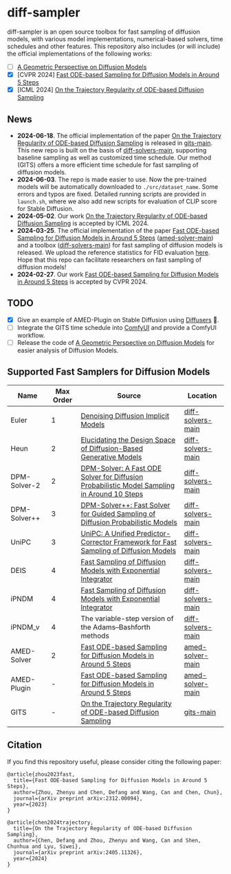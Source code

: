 # diff-sampler
diff-sampler is an open source toolbox for fast sampling of diffusion models, with various model implementations, numerical-based solvers, time schedules and other features. 
This repository also includes (or will include) the official implementations of the following works:

- [ ] [A Geometric Perspective on Diffusion Models](https://arxiv.org/abs/2305.19947)
- [x] [CVPR 2024] [Fast ODE-based Sampling for Diffusion Models in Around 5 Steps](https://arxiv.org/abs/2312.00094)
- [x] [ICML 2024] [On the Trajectory Regularity of ODE-based Diffusion Sampling](https://arxiv.org/abs/2405.11326)

## News
- **2024-06-18**. The official implementation of the paper [On the Trajectory Regularity of ODE-based Diffusion Sampling](https://arxiv.org/abs/2405.11326) is released in [gits-main](./gits-main/). This new repo is built on the basis of [diff-solvers-main](./diff-solvers-main/), supporting baseline sampling as well as customized time schedule. Our method (GITS) offers a more efficient time schedule for fast sampling of diffusion models.
- **2024-06-03**. The repo is made easier to use. Now the pre-trained models will be automatically downloaded to `./src/dataset_name`. Some errors and typos are fixed. Detailed running scripts are provided in `launch.sh`, where we also add new scripts for evaluation of CLIP score for Stable Diffusion.
- **2024-05-02**. Our work [On the Trajectory Regularity of ODE-based Diffusion Sampling](https://arxiv.org/abs/2405.11326) is accepted by ICML 2024.
- **2024-03-25**. The official implementation of the paper [Fast ODE-based Sampling for Diffusion Models in Around 5 Steps](https://arxiv.org/abs/2312.00094) ([amed-solver-main](./amed-solver-main/)) and a toolbox ([diff-solvers-main](./diff-solvers-main/)) for fast sampling of diffusion models is released. We upload the reference statistics for FID evaluation [here](https://drive.google.com/drive/folders/1f8qf5qtUewCdDrkExK_Tk5-qC-fNPKpL?usp=sharing). Hope that this repo can facilitate researchers on fast sampling of diffusion models!
- **2024-02-27**. Our work [Fast ODE-based Sampling for Diffusion Models in Around 5 Steps](https://arxiv.org/abs/2312.00094) is accepted by CVPR 2024.

## TODO
- [x] Give an example of AMED-Plugin on Stable Diffusion using [Diffusers](https://github.com/huggingface/diffusers) 🧨.
- [ ] Integrate the GITS time schedule into [ComfyUI](https://github.com/comfyanonymous/ComfyUI) and provide a ComfyUI workflow.
- [ ] Release the code of [A Geometric Perspective on Diffusion Models](https://arxiv.org/abs/2305.19947) for easier analysis of Diffusion Models.

## Supported Fast Samplers for Diffusion Models
| Name | Max Order | Source | Location |
|------|-----------|--------|----------|
|Euler|1|[Denoising Diffusion Implicit Models](https://arxiv.org/abs/2010.02502)|[diff-solvers-main](./diff-solvers-main/)|
|Heun|2|[Elucidating the Design Space of Diffusion-Based Generative Models](https://arxiv.org/abs/2206.00364)|[diff-solvers-main](./diff-solvers-main/)|
|DPM-Solver-2|2|[DPM-Solver: A Fast ODE Solver for Diffusion Probabilistic Model Sampling in Around 10 Steps](https://arxiv.org/abs/2206.00927)|[diff-solvers-main](./diff-solvers-main/)|
|DPM-Solver++|3|[DPM-Solver++: Fast Solver for Guided Sampling of Diffusion Probabilistic Models](https://arxiv.org/abs/2211.01095)|[diff-solvers-main](./diff-solvers-main/)|
|UniPC|3|[UniPC: A Unified Predictor-Corrector Framework for Fast Sampling of Diffusion Models](https://proceedings.neurips.cc/paper_files/paper/2023/hash/9c2aa1e456ea543997f6927295196381-Abstract-Conference.html)|[diff-solvers-main](./diff-solvers-main/)|
|DEIS|4|[Fast Sampling of Diffusion Models with Exponential Integrator](https://arxiv.org/abs/2204.13902)|[diff-solvers-main](./diff-solvers-main/)|
|iPNDM|4|[Fast Sampling of Diffusion Models with Exponential Integrator](https://arxiv.org/abs/2204.13902)|[diff-solvers-main](./diff-solvers-main/)|
|iPNDM_v|4|The variable-step version of the Adams–Bashforth methods|[diff-solvers-main](./diff-solvers-main/)|
|AMED-Solver|2|[Fast ODE-based Sampling for Diffusion Models in Around 5 Steps](https://arxiv.org/abs/2312.00094)|[amed-solver-main](./amed-solver-main/)|
|AMED-Plugin|-|[Fast ODE-based Sampling for Diffusion Models in Around 5 Steps](https://arxiv.org/abs/2312.00094)|[amed-solver-main](./amed-solver-main/)|
|GITS|-|[On the Trajectory Regularity of ODE-based Diffusion Sampling](https://arxiv.org/abs/2405.11326)|[gits-main](./gits-main/)|


## Citation
If you find this repository useful, please consider citing the following paper:

```
@article{zhou2023fast,
  title={Fast ODE-based Sampling for Diffusion Models in Around 5 Steps},
  author={Zhou, Zhenyu and Chen, Defang and Wang, Can and Chen, Chun},
  journal={arXiv preprint arXiv:2312.00094},
  year={2023}
}

@article{chen2024trajectory,
  title={On the Trajectory Regularity of ODE-based Diffusion Sampling},
  author={Chen, Defang and Zhou, Zhenyu and Wang, Can and Shen, Chunhua and Lyu, Siwei},
  journal={arXiv preprint arXiv:2405.11326},
  year={2024}
}
```
